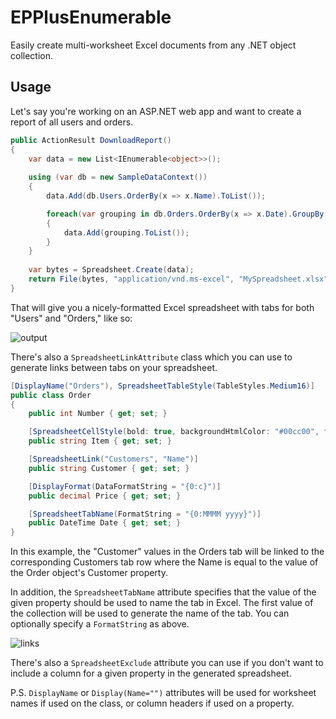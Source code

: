 # EPPlusEnumerable
Easily create multi-worksheet Excel documents from any .NET object collection.

## Usage

Let's say you're working on an ASP.NET web app and want to create a report of all users and orders.

```csharp
public ActionResult DownloadReport()
{
    var data = new List<IEnumerable<object>>();
    
    using (var db = new SampleDataContext())
    {
        data.Add(db.Users.OrderBy(x => x.Name).ToList());

        foreach(var grouping in db.Orders.OrderBy(x => x.Date).GroupBy(x => x.Date.Month))
        {
            data.Add(grouping.ToList());
        }
    }
    
    var bytes = Spreadsheet.Create(data);
    return File(bytes, "application/vnd.ms-excel", "MySpreadsheet.xlsx");
}
```

That will give you a nicely-formatted Excel spreadsheet with tabs for both "Users" and "Orders," like so:

![output](https://raw.githubusercontent.com/bradwestness/EPPlusEnumerable/master/output.png)

There's also a `SpreadsheetLinkAttribute` class which you can use to generate links between tabs on your spreadsheet.

```csharp
[DisplayName("Orders"), SpreadsheetTableStyle(TableStyles.Medium16)]
public class Order
{
    public int Number { get; set; }

	[SpreadsheetCellStyle(bold: true, backgroundHtmlColor: "#00cc00", fontHtmlColor: "lime")]
    public string Item { get; set; }

    [SpreadsheetLink("Customers", "Name")]
    public string Customer { get; set; }

    [DisplayFormat(DataFormatString = "{0:c}")]
    public decimal Price { get; set; }

    [SpreadsheetTabName(FormatString = "{0:MMMM yyyy}")]
    public DateTime Date { get; set; }
}
```

In this example, the "Customer" values in the Orders tab will be linked to the corresponding Customers tab row where the Name is equal to the value of the Order object's Customer property.

In addition, the `SpreadsheetTabName` attribute specifies that the value of the given property should be used to name the tab in Excel. The first value of the collection will be used to generate the name of the tab. You can optionally specify a `FormatString` as above.

![links](https://raw.githubusercontent.com/bradwestness/EPPlusEnumerable/master/links.png)

There's also a `SpreadsheetExclude` attribute you can use if you don't want to include a column for a given property in the generated spreadsheet.

P.S. `DisplayName` or `Display(Name="")` attributes will be used for worksheet names if used on the class, or column headers if used on a property.
